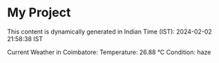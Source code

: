 # My Project

This content is dynamically generated in Indian Time (IST): 2024-02-02 21:58:38 IST


Current Weather in Coimbatore:
Temperature: 26.88 °C
Condition: haze
